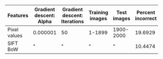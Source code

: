 Features     | Gradient descent: Alpha | Gradient descent: Iterations | Training images | Test images | Percent incorrect |
-------------|-------------------------|------------------------------|-----------------|-------------|-------------------|
Pixel values | 0.000001                | 50                           | 1-1899          | 1900-2000   | 19.6929           |
SIFT BoW     | "                       | "                            | "               | "           | 10.4474           |
